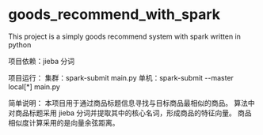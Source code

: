 # goods_recommend_with_spark
This project is a simply goods recommend system with spark written in python

项目依赖：jieba 分词

项目运行：
  集群：spark-submit main.py
  单机：spark-submit --master local[*] main.py
  
简单说明：
  本项目用于通过商品标题信息寻找与目标商品最相似的商品。
  算法中对商品标题采用 jieba 分词并提取其中的核心名词，形成商品的特征向量。
  商品相似度计算采用的是向量余弦距离。
